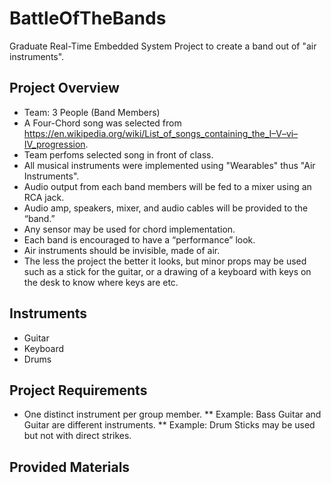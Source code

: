 # BattleOfTheBands
Graduate Real-Time Embedded System Project to create a band out of "air instruments".

## Project Overview

* Team: 3 People (Band Members)
* A Four-Chord song was selected from https://en.wikipedia.org/wiki/List_of_songs_containing_the_I–V–vi–IV_progression.
* Team perfoms selected song in front of class.
* All musical instruments were implemented using "Wearables" thus "Air Instruments".
* Audio output from each band members will be fed to a mixer using an RCA jack.
* Audio amp, speakers, mixer, and audio cables will be provided to the “band.”
* Any sensor may be used for chord implementation.
* Each band is encouraged to have a “performance” look.
* Air instruments should be invisible, made of air. 
* The less the project the better it looks, but  minor props may be used such as a stick for the guitar, or a drawing of a  keyboard with keys on the desk to know where keys are etc.

## Instruments

* Guitar
* Keyboard
* Drums

## Project Requirements

* One distinct instrument per group member.
** Example: Bass Guitar and Guitar are different instruments.
** Example: Drum Sticks may be used but not with direct strikes.

## Provided Materials

